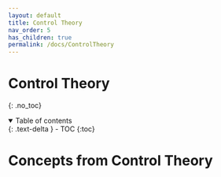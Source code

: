 ```yaml
---
layout: default
title: Control Theory
nav_order: 5
has_children: true
permalink: /docs/ControlTheory
---
```


# Control Theory
{: .no_toc}

<details open markdown="block">
  <summary>
    Table of contents
  </summary>
  {: .text-delta }
- TOC
{:toc}
</details>

# Concepts from Control Theory




